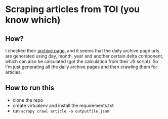 # Scraping articles from TOI (you know which)

## How?

I checked their [archive page](http://timesofindia.indiatimes.com/archive.cms),
and it seems that the daily archive page urls are
generated using day, month, year and another certain delta component, which can
also be calculated (got the calculation from their JS script).
So I'm just generating all the daily archive pages and then
crawling them for articles.

## How to run this

 - clone the repo
 - create virtualenv and install the requirements.txt
 - run `scrapy crawl article -o outputfile.json`
